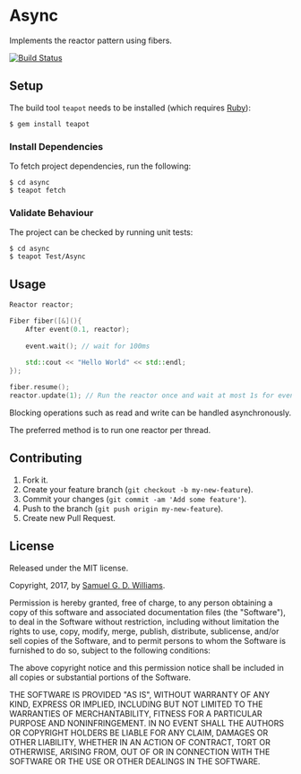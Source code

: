 # Async

Implements the reactor pattern using fibers.

[![Build Status](https://travis-ci.org/kurocha/async.svg?branch=master)](https://travis-ci.org/kurocha/async)

## Setup

The build tool `teapot` needs to be installed (which requires [Ruby][2]):

	$ gem install teapot

[2]: http://www.ruby-lang.org/en/downloads/

### Install Dependencies

To fetch project dependencies, run the following:

	$ cd async
	$ teapot fetch

### Validate Behaviour

The project can be checked by running unit tests:

	$ cd async
	$ teapot Test/Async

## Usage

```c++
Reactor reactor;

Fiber fiber([&](){
	After event(0.1, reactor);
	
	event.wait(); // wait for 100ms
	
	std::cout << "Hello World" << std::endl;
});

fiber.resume();
reactor.update(1); // Run the reactor once and wait at most 1s for events.
```

Blocking operations such as read and write can be handled asynchronously.

The preferred method is to run one reactor per thread.

## Contributing

1. Fork it.
2. Create your feature branch (`git checkout -b my-new-feature`).
3. Commit your changes (`git commit -am 'Add some feature'`).
4. Push to the branch (`git push origin my-new-feature`).
5. Create new Pull Request.

## License

Released under the MIT license.

Copyright, 2017, by [Samuel G. D. Williams](http://www.codeotaku.com/samuel-williams).

Permission is hereby granted, free of charge, to any person obtaining a copy
of this software and associated documentation files (the "Software"), to deal
in the Software without restriction, including without limitation the rights
to use, copy, modify, merge, publish, distribute, sublicense, and/or sell
copies of the Software, and to permit persons to whom the Software is
furnished to do so, subject to the following conditions:

The above copyright notice and this permission notice shall be included in
all copies or substantial portions of the Software.

THE SOFTWARE IS PROVIDED "AS IS", WITHOUT WARRANTY OF ANY KIND, EXPRESS OR
IMPLIED, INCLUDING BUT NOT LIMITED TO THE WARRANTIES OF MERCHANTABILITY,
FITNESS FOR A PARTICULAR PURPOSE AND NONINFRINGEMENT. IN NO EVENT SHALL THE
AUTHORS OR COPYRIGHT HOLDERS BE LIABLE FOR ANY CLAIM, DAMAGES OR OTHER
LIABILITY, WHETHER IN AN ACTION OF CONTRACT, TORT OR OTHERWISE, ARISING FROM,
OUT OF OR IN CONNECTION WITH THE SOFTWARE OR THE USE OR OTHER DEALINGS IN
THE SOFTWARE.
